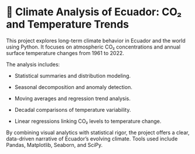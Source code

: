 # 🌱 Climate Analysis of Ecuador: CO₂ and Temperature Trends
This project explores long-term climate behavior in Ecuador and the world using Python. It focuses on atmospheric CO₂ concentrations and annual surface temperature changes from 1961 to 2022.

The analysis includes:

- Statistical summaries and distribution modeling.

- Seasonal decomposition and anomaly detection.

- Moving averages and regression trend analysis.

- Decadal comparisons of temperature variability.

- Linear regressions linking CO₂ levels to temperature change.

By combining visual analytics with statistical rigor, the project offers a clear, data-driven narrative of Ecuador’s evolving climate. Tools used include Pandas, Matplotlib, Seaborn, and SciPy.
